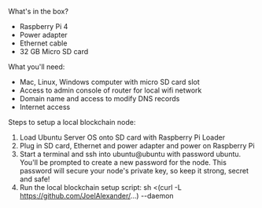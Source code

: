 What's in the box?
- Raspberry Pi 4
- Power adapter
- Ethernet cable
- 32 GB Micro SD card

What you'll need:
- Mac, Linux, Windows computer with micro SD card slot
- Access to admin console of router for local wifi network
- Domain name and access to modify DNS records
- Internet access

Steps to setup a local blockchain node:
1. Load Ubuntu Server OS onto SD card with Raspberry Pi Loader
2. Plug in SD card, Ethernet and power adapter and power on Raspberry Pi
3. Start a terminal and ssh into ubuntu@ubuntu with password ubuntu.  You'll be prompted to create a new password for the node.  This password will secure your node's private key, so keep it strong, secret and safe!
4. Run the local blockchain setup script:
sh <(curl -L https://github.com/JoelAlexander/...) --daemon
